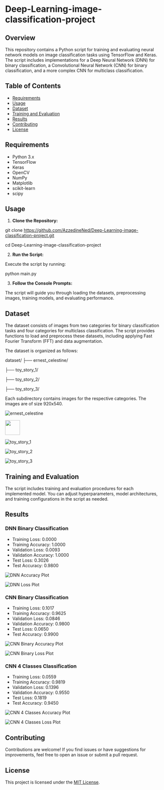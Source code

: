 # Deep-Learning-image-classification-project
## Overview

This repository contains a Python script for training and evaluating neural network models on image classification tasks using TensorFlow and Keras. The script includes implementations for a Deep Neural Network (DNN) for binary classification, a Convolutional Neural Network (CNN) for binary classification, and a more complex CNN for multiclass classification.

## Table of Contents

- [Requirements](#requirements)
- [Usage](#usage)
- [Dataset](#dataset)
- [Training and Evaluation](#training-and-evaluation)
- [Results](#results)
- [Contributing](#contributing)
- [License](#license)

## Requirements

- Python 3.x
- TensorFlow
- Keras
- OpenCV
- NumPy
- Matplotlib
- scikit-learn
- scipy

## Usage

1. **Clone the Repository:**

git clone https://github.com/AzzedineNed/Deep-Learning-image-classification-project.git

cd Deep-Learning-image-classification-project

2. **Run the Script:**

Execute the script by running:

python main.py


3. **Follow the Console Prompts:**

The script will guide you through loading the datasets, preprocessing images, training models, and evaluating performance.

## Dataset

The dataset consists of images from two categories for binary classification tasks and four categories for multiclass classification. The script provides functions to load and preprocess these datasets, including applying Fast Fourier Transform (FFT) and data augmentation.

The dataset is organized as follows:

dataset/
├── ernest_celestine/

├── toy_story_1/

├── toy_story_2/

├── toy_story_3/

Each subdirectory contains images for the respective categories. The images are of size 920x540.

![ernest_celestine](https://github.com/AzzedineNed/Deep-Learning-image-classification-project/blob/main/ernest-celestine-00048.png) <!-- Placeholder for the accuracy plot image -->

<img src="https://github.com/AzzedineNed/Deep-Learning-image-classification-project/blob/main/ernest-celestine-00048.png" width="48">

![toy_story_1](https://github.com/AzzedineNed/Deep-Learning-image-classification-project/blob/main/toy-story-1-00035.png)

![toy_story_2](https://github.com/AzzedineNed/Deep-Learning-image-classification-project/blob/main/toy-story-2-00162.png)

![toy_story_3](https://github.com/AzzedineNed/Deep-Learning-image-classification-project/blob/main/toy-story-3-00053.png)

## Training and Evaluation

The script includes training and evaluation procedures for each implemented model. You can adjust hyperparameters, model architectures, and training configurations in the script as needed.

## Results

### DNN Binary Classification

- Training Loss: 0.0000
- Training Accuracy: 1.0000
- Validation Loss: 0.0093
- Validation Accuracy: 1.0000
- Test Loss: 0.3026
- Test Accuracy: 0.9800

![DNN Accuracy Plot](https://github.com/AzzedineNed/Deep-Learning-image-classification-project/blob/main/DNN_Acc.png) <!-- Placeholder for the accuracy plot image -->

![DNN Loss Plot](https://github.com/AzzedineNed/Deep-Learning-image-classification-project/blob/main/DNN_Loss.png) <!-- Placeholder for the loss plot image -->

### CNN Binary Classification

- Training Loss: 0.1017
- Training Accuracy: 0.9625
- Validation Loss: 0.0846
- Validation Accuracy: 0.9800
- Test Loss: 0.0650
- Test Accuracy: 0.9900

![CNN Binary Accuracy Plot](https://github.com/AzzedineNed/Deep-Learning-image-classification-project/blob/main/CNN_Acc.png) <!-- Placeholder for the accuracy plot image -->

![CNN Binary Loss Plot](https://github.com/AzzedineNed/Deep-Learning-image-classification-project/blob/main/CNN_Loss.png) <!-- Placeholder for the loss plot image -->

<!-- Add descriptions or captions as needed -->

### CNN 4 Classes Classification

- Training Loss: 0.0559
- Training Accuracy: 0.9819
- Validation Loss: 0.1396
- Validation Accuracy: 0.9550
- Test Loss: 0.1819
- Test Accuracy: 0.9450

![CNN 4 Classes Accuracy Plot](https://github.com/AzzedineNed/Deep-Learning-image-classification-project/blob/main/cnn4_accv2.png) <!-- Placeholder for the accuracy plot image -->

![CNN 4 Classes Loss Plot](https://github.com/AzzedineNed/Deep-Learning-image-classification-project/blob/main/cnn4_lossv2.png) <!-- Placeholder for the loss plot image -->

<!-- Add descriptions or captions as needed -->


## Contributing

Contributions are welcome! If you find issues or have suggestions for improvements, feel free to open an issue or submit a pull request. 

## License

This project is licensed under the [MIT License](LICENSE).


